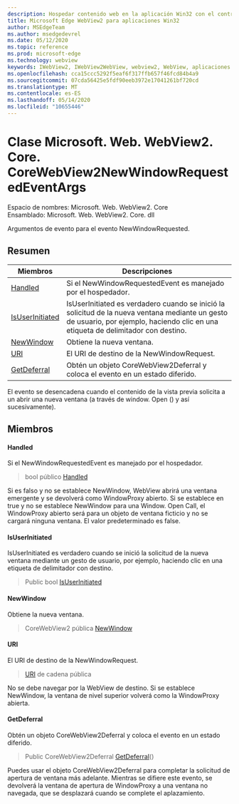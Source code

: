 ```yaml
---
description: Hospedar contenido web en la aplicación Win32 con el control Microsoft Edge WebView2
title: Microsoft Edge WebView2 para aplicaciones Win32
author: MSEdgeTeam
ms.author: msedgedevrel
ms.date: 05/12/2020
ms.topic: reference
ms.prod: microsoft-edge
ms.technology: webview
keywords: IWebView2, IWebView2WebView, webview2, WebView, aplicaciones Win32, Win32, Edge, ICoreWebView2, ICoreWebView2Controller, control de explorador, HTML Edge
ms.openlocfilehash: cca15ccc5292f5eaf6f317ffb657f46fcd84b4a9
ms.sourcegitcommit: 07cda56425e5fdf90eeb3972e17041261bf720cd
ms.translationtype: MT
ms.contentlocale: es-ES
ms.lasthandoff: 05/14/2020
ms.locfileid: "10655446"
---
```

# Clase Microsoft. Web. WebView2. Core. CoreWebView2NewWindowRequestedEventArgs 

Espacio de nombres: Microsoft. Web. WebView2. Core \
Ensamblado: Microsoft. Web. WebView2. Core. dll

Argumentos de evento para el evento NewWindowRequested.

## Resumen

 Miembros                        | Descripciones
--------------------------------|---------------------------------------------
[Handled](#handled) | Si el NewWindowRequestedEvent es manejado por el hospedador.
[IsUserInitiated](#isuserinitiated) | IsUserInitiated es verdadero cuando se inició la solicitud de la nueva ventana mediante un gesto de usuario, por ejemplo, haciendo clic en una etiqueta de delimitador con destino.
[NewWindow](#newwindow) | Obtiene la nueva ventana.
[URI](#uri) | El URI de destino de la NewWindowRequest.
[GetDeferral](#getdeferral) | Obtén un objeto CoreWebView2Deferral y coloca el evento en un estado diferido.

El evento se desencadena cuando el contenido de la vista previa solicita a un abrir una nueva ventana (a través de window. Open () y así sucesivamente).

## Miembros

#### Handled 

Si el NewWindowRequestedEvent es manejado por el hospedador.

> bool público [Handled](#handled)

Si es falso y no se establece NewWindow, WebView abrirá una ventana emergente y se devolverá como WindowProxy abierto. Si se establece en true y no se establece NewWindow para una Window. Open Call, el WindowProxy abierto será para un objeto de ventana ficticio y no se cargará ninguna ventana. El valor predeterminado es false.

#### IsUserInitiated 

IsUserInitiated es verdadero cuando se inició la solicitud de la nueva ventana mediante un gesto de usuario, por ejemplo, haciendo clic en una etiqueta de delimitador con destino.

> Public bool [IsUserInitiated](#isuserinitiated)

#### NewWindow 

Obtiene la nueva ventana.

> CoreWebView2 pública [NewWindow](#newwindow)

#### URI 

El URI de destino de la NewWindowRequest.

> [URI](#uri) de cadena pública

No se debe navegar por la WebView de destino. Si se establece NewWindow, la ventana de nivel superior volverá como la WindowProxy abierta.

#### GetDeferral 

Obtén un objeto CoreWebView2Deferral y coloca el evento en un estado diferido.

> Public CoreWebView2Deferral [GetDeferral](#getdeferral)()

Puedes usar el objeto CoreWebView2Deferral para completar la solicitud de apertura de ventana más adelante. Mientras se difiere este evento, se devolverá la ventana de apertura de WindowProxy a una ventana no navegada, que se desplazará cuando se complete el aplazamiento.


